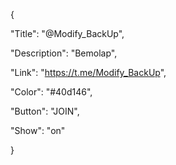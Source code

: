 {

"Title": "@Modify_BackUp",

"Description": "Bemolap",

"Link": "https://t.me/Modify_BackUp",

"Color": "#40d146",

"Button": "JOIN",

"Show": "on"

}
